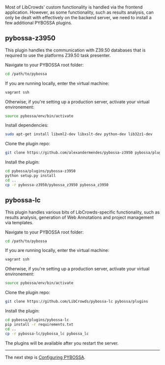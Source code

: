 Most of LibCrowds' custom functionality is handled via the frontend
application. However, as some functionality, such as results analysis, can
only  be dealt with effectively on the backend server, we need to install a
few additional PYBOSSA plugins.

## pybossa-z3950

This plugin handles the communication with Z39.50 databases that is required
to use the platforms Z39.50 task presenter.

Navigate to your PYBOSSA root folder:

```bash
cd /path/to/pybossa
```

If you are running locally, enter the virtual machine:

```bash
vagrant ssh
```

Otherwise, if you're setting up a production server, activate your virtual
environement:

```bash
source pybossa/env/bin/activate
```

Install dependencies:

```bash
sudo apt-get install libxml2-dev libxslt-dev python-dev lib32z1-dev
```

Clone the plugin repo:

```bash
git clone https://github.com/alexandermendes/pybossa-z3950 pybossa/plugins
```

Install the plugin:

```bash
cd pybossa/plugins/pybossa-z3950
python setup.py install
cd ..
cp -r pybossa-z3950/pybossa_z3950 pybossa_z3950
```


## pybossa-lc

This plugin handles various bits of LibCrowds-specific functionality, such as
results analysis, generation of Web Annotations and project management via
templates.

Navigate to your PYBOSSA root folder:

```bash
cd /path/to/pybossa
```

If you are running locally, enter the virtual machine:

```bash
vagrant ssh
```

Otherwise, if you're setting up a production server, activate your virtual
environement:

```bash
source pybossa/env/bin/activate
```

Clone the plugin repo:

```bash
git clone https://github.com/LibCrowds/pybossa-lc pybossa/plugins
```

Install the plugin:

```bash
cd pybossa/plugins/pybossa-lc
pip install -r requirements.txt
cd ..
cp -r pybossa-lc/pybossa_lc pybossa_lc
```

The plugins will be available after you restart the server.

---

The next step is [Configuring PYBOSSA](/setup/configuring-pybossa.md).
